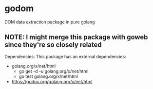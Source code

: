 # godom
DOM data extraction package in pure golang

NOTE: I might merge this package with goweb since they're so closely related
--
Dependencies:
This package has an external dependencies:
* golang.org/x/net/html
  * go get -d -u golang.org/x/net/html
  * go test golang.org/x/net/html
* https://godoc.org/golang.org/x/net/html
